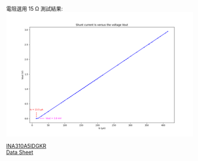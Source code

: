 電阻選用 15 Ω
測試結果:  
![Figure_1.png](Figure_1.png "Figure_1.png")  
  
[INA310A5IDGKR](https://www.mouser.tw/ProductDetail/Texas-Instruments/INA310A5IDGKR?qs=ulEaXIWI0c9sKuCYLaAY4g%3D%3D)  
[Data Sheet](https://www.ti.com/lit/ds/symlink/ina310b.pdf?ts=1706015127637&ref_url=https%253A%252F%252Fwww.mouser.tw%252F)  